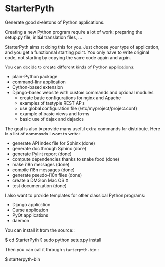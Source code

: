 StarterPyth
===========

Generate good skeletons of Python applications.

Creating a new Python program require a lot of work: preparing the setup.py file, initial translation files, ...

StarterPyth aims at doing this for you. Just choose your type of application, and you get a functionnal starting point.
You only have to write original code, not starting by copying the same code again and again.

You can decide to create different kinds of Python applications:

  * plain-Python package
  * command-line application
  * Cython-based extension
  * Django-based website with custom commands and optional modules
    * create basic configurations for nginx and Apache
    * examples of tastypie REST APIs
    * use global configuration file (/etc/myproject/project.conf)
    * example of basic views and forms
    * basic use of dajax and dajaxice

The goal is also to provide many useful extra commands for distribute. Here is a list of commands I want to write:

  * generate API index file for Sphinx (done)
  * generate doc through Sphinx (done)
  * generate Pylint report (done)
  * compute dependencies thanks to snake food (done)
  * make i18n messages (done)
  * compile i18n messages (done)
  * generate pseudo-l10n files (done)
  * create a DMG on Mac OS X
  * test documentation (done)

I also want to provide templates for other classical Python programs:

  * Django application
  * Curse application
  * PyQt applications
  * daemon

You can install it from the source::

  $ cd StarterPyth
  $ sudo python setup.py install


Then you can call it through `starterpyth-bin`::

  $ starterpyth-bin

